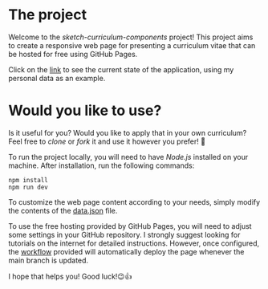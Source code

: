 # The project
Welcome to the *sketch-curriculum-components* project! This project aims to create a responsive web page for presenting a curriculum vitae that can be hosted for free using GitHub Pages.

Click on the [link](https://gustavorizzo.github.io/sketch-curriculum-components/) to see the current state of the application, using my personal data as an example.

# Would you like to use?
Is it useful for you? Would you like to apply that in your own curriculum? Feel free to *clone* or *fork* it and use it however you prefer! 🚀

To run the project locally, you will need to have *Node.js* installed on your machine. After installation, run the following commands:
```shell
npm install
npm run dev
```
To customize the web page content according to your needs, simply modify the contents of the [data.json](https://github.com/GustavoRizzo/sketch-curriculum-components/tree/main/src/data) file.

To use the free hosting provided by GitHub Pages, you will need to adjust some settings in your GitHub repository. I strongly suggest looking for tutorials on the internet for detailed instructions. However, once configured, the [workflow](https://github.com/GustavoRizzo/sketch-curriculum-components/blob/main/.github/workflows/deploy.yml) provided will automatically deploy the page whenever the main branch is updated.

I hope that helps you! Good luck!😉👍

